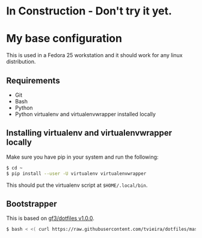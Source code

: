 # In Construction - Don't try it yet.

# My base configuration

This is used in a Fedora 25 workstation and it should work for any linux
distribution.

## Requirements

* Git
* Bash
* Python
* Python virtualenv and virtualenvwrapper installed locally

## Installing virtualenv and virtualenvwrapper locally

Make sure you have pip in your system and run the following:

```Bash
$ cd ~
$ pip install --user -U virtualenv virtualenvwrapper
```
This should put the virtualenv script at ```$HOME/.local/bin```.

## Bootstrapper

This is based on [gf3/dotfiles v1.0.0](https://github.com/gf3/dotfiles/tree/v1.0.0).

```Bash
$ bash < <( curl https://raw.githubusercontent.com/tvieira/dotfiles/master/bootstrap.sh )
```
